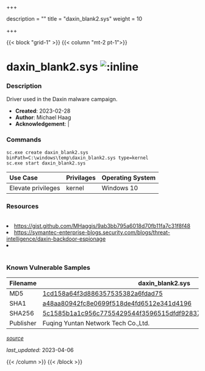 +++

description = ""
title = "daxin_blank2.sys"
weight = 10

+++


{{< block "grid-1" >}}
{{< column "mt-2 pt-1">}}


# daxin_blank2.sys ![:inline](/images/twitter_verified.png) 


### Description

Driver used in the Daxin malware campaign.

- **Created**: 2023-02-28
- **Author**: Michael Haag
- **Acknowledgement**:  | [](https://twitter.com/)

### Commands

```
sc.exe create daxin_blank2.sys binPath=C:\windows\temp\daxin_blank2.sys type=kernel
sc.exe start daxin_blank2.sys
```

| Use Case | Privilages | Operating System | 
|:---- | ---- | ---- |
| Elevate privileges | kernel | Windows 10 |

### Resources
<br>
<li><a href="https://gist.github.com/MHaggis/9ab3bb795a6018d70fb11fa7c31f8f48">https://gist.github.com/MHaggis/9ab3bb795a6018d70fb11fa7c31f8f48</a></li>
<li><a href="https://symantec-enterprise-blogs.security.com/blogs/threat-intelligence/daxin-backdoor-espionage">https://symantec-enterprise-blogs.security.com/blogs/threat-intelligence/daxin-backdoor-espionage</a></li>
<li><a href=""></a></li>
<br>

### Known Vulnerable Samples

| Filename | daxin_blank2.sys |
|:---- | ---- | 
| MD5 | <a href="https://www.virustotal.com/gui/file/1cd158a64f3d886357535382a6fdad75">1cd158a64f3d886357535382a6fdad75</a> |
| SHA1 | <a href="https://www.virustotal.com/gui/file/a48aa80942fc8e0699f518de4fd6512e341d4196">a48aa80942fc8e0699f518de4fd6512e341d4196</a> |
| SHA256 | <a href="https://www.virustotal.com/gui/file/5c1585b1a1c956c7755429544f3596515dfdf928373620c51b0606a520c6245a">5c1585b1a1c956c7755429544f3596515dfdf928373620c51b0606a520c6245a</a> |
| Publisher | Fuqing Yuntan Network Tech Co.,Ltd. || Signature | A,  , c, e, r, t, i, f, i, c, a, t, e,  , w, a, s,  , e, x, p, l, i, c, i, t, l, y,  , r, e, v, o, k, e, d,  , b, y,  , i, t, s,  , i, s, s, u, e, r, .   || Date | 4:05 AM 2/6/2021 || Company | n/a || Description | n/a || Product | n/a |


[*source*](https://github.com/magicsword-io/LOLDrivers/tree/main/yaml/daxin_blank2.yaml)

*last_updated:* 2023-04-06








{{< /column >}}
{{< /block >}}
